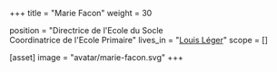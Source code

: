 +++
title = "Marie Facon"
weight = 30

position = "Directrice de l'Ecole du Socle<br>Coordinatrice de l'Ecole Primaire"
lives_in = "[Louis Léger](/sites/louis-leger)"
scope = []

[asset]
  image = "avatar/marie-facon.svg"
+++

<!-- [En savoir plus...](/about-list/sophie-jalon) -->
